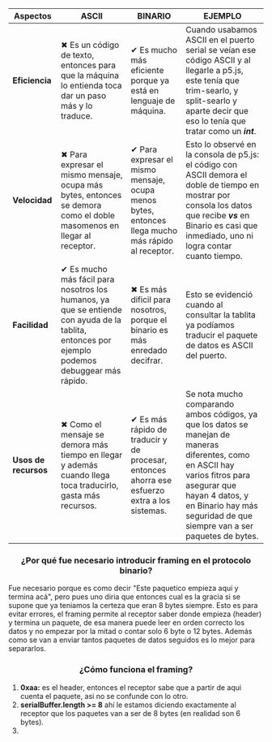 
| Aspectos  | ASCII | BINARIO   | EJEMPLO   |
| ------------- | ------------- | ------------- | ------------- |
| **Eficiencia** | ✖ Es un código de texto, entonces para que la máquina lo entienda toca dar un paso más y lo traduce.| ✔ Es mucho más eficiente porque ya está en lenguaje de máquina. | Cuando usabamos ASCII en el puerto serial se veían ese código ASCII y al llegarle a p5.js, este tenía que trim-searlo, y split-searlo y aparte decir que eso lo tenía que tratar como un ***int***. |
| **Velocidad** | ✖ Para expresar el mismo mensaje, ocupa más bytes, entonces se demora como el doble masomenos en llegar al receptor. | ✔  Para expresar el mismo mensaje, ocupa menos bytes, entonces llega mucho más rápido al receptor.  | Esto lo observé en la consola de p5.js: el código con ASCII demora el doble de tiempo en mostrar por consola los datos que recibe ***vs*** en Binario es casi que inmediado, uno ni logra contar cuanto tiempo.  |
| **Facilidad**  | ✔  Es mucho más fácil para nosotros los humanos, ya que se entiende con ayuda de la tablita, entonces por ejemplo podemos debuggear más rápido.| ✖ Es más dificil para nosotros, porque el binario es más enredado decifrar. | Esto se evidenció cuando al consultar la tablita ya podíamos traducir el paquete de datos es ASCII del puerto. |
| **Usos de recursos**  | ✖ Como el mensaje se demora más tiempo en llegar y además cuando llega toca traducirlo, gasta más recursos.  | ✔  Es más rápido de traducir y de procesar, entonces ahorra ese esfuerzo extra a los sistemas.  |Se nota mucho comparando ambos códigos, ya que los datos se manejan de maneras diferentes, como en ASCII hay varios fitros para asegurar que hayan 4 datos, y en Binario hay más seguridad de que siempre van a ser paquetes de bytes.|

### <p align=center>¿Por qué fue necesario introducir framing en el protocolo binario?</p>
Fue necesario porque es como decir "Este paquetico empieza aquí y termina acá", pero pues uno diria que entonces cual es la gracia si se supone que ya teniamos la certeza que eran 8 bytes siempre. Esto es para evitar errores, el framing permite al receptor saber donde empieza (header) y termina un paquete, de esa manera puede leer en orden correcto los datos y no empezar por la mitad o contar solo 6 byte o 12 bytes. Además como se van a enviar tantos paquetes de datos seguidos es lo mejor para separarlos.

### <p align=center>¿Cómo funciona el framing?</p>
1. **0xaa:** es el header, entonces el receptor sabe que a partir de aqui cuenta el paquete, asi no se confunde con lo otro.
2. **serialBuffer.length >= 8** ahí le estamos diciendo exactamente al receptor que los paquetes van a ser de 8 bytes (en realidad son 6 bytes).
3. 
